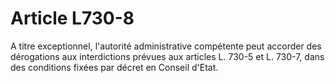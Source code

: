 # Article L730-8

A titre exceptionnel, l'autorité administrative compétente peut accorder des dérogations aux interdictions prévues aux articles L. 730-5 et L. 730-7, dans des conditions fixées par décret en Conseil d'Etat.
